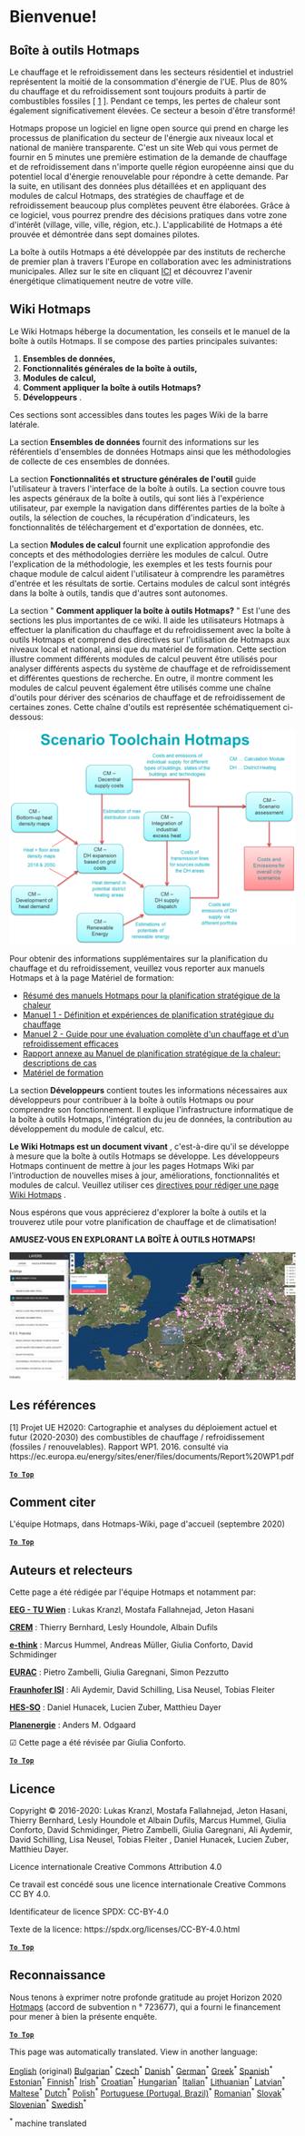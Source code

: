 <h1><a class="anchor" id="welcome!" href="#welcome!"><i class="fa fa-link"></i></a>Bienvenue!</h1><h2><a class="anchor" id="hotmaps-toolbox" href="#hotmaps-toolbox"><i class="fa fa-link"></i></a> Boîte à outils Hotmaps</h2><p> Le chauffage et le refroidissement dans les secteurs résidentiel et industriel représentent la moitié de la consommation d&#39;énergie de l&#39;UE. Plus de 80% du chauffage et du refroidissement sont toujours produits à partir de combustibles fossiles [ <a href="#references">1</a> ]. Pendant ce temps, les pertes de chaleur sont également significativement élevées. Ce secteur a besoin d&#39;être transformé!</p><p> Hotmaps propose un logiciel en ligne open source qui prend en charge les processus de planification du secteur de l&#39;énergie aux niveaux local et national de manière transparente. C&#39;est un site Web qui vous permet de fournir en 5 minutes une première estimation de la demande de chauffage et de refroidissement dans n&#39;importe quelle région européenne ainsi que du potentiel local d&#39;énergie renouvelable pour répondre à cette demande. Par la suite, en utilisant des données plus détaillées et en appliquant des modules de calcul Hotmaps, des stratégies de chauffage et de refroidissement beaucoup plus complètes peuvent être élaborées. Grâce à ce logiciel, vous pourrez prendre des décisions pratiques dans votre zone d&#39;intérêt (village, ville, ville, région, etc.). L&#39;applicabilité de Hotmaps a été prouvée et démontrée dans sept domaines pilotes.</p><p> La boîte à outils Hotmaps a été développée par des instituts de recherche de premier plan à travers l&#39;Europe en collaboration avec les administrations municipales. Allez sur le site en cliquant <a href="https://www.hotmaps.eu/map">ICI</a> et découvrez l&#39;avenir énergétique climatiquement neutre de votre ville.</p><h2><a class="anchor" id="hotmaps-wiki" href="#hotmaps-wiki"><i class="fa fa-link"></i></a> Wiki Hotmaps</h2><p> Le Wiki Hotmaps héberge la documentation, les conseils et le manuel de la boîte à outils Hotmaps. Il se compose des parties principales suivantes:</p><ol><li> <strong>Ensembles de données,</strong></li><li> <strong>Fonctionnalités générales de la boîte à outils,</strong></li><li> <strong>Modules de calcul,</strong></li><li> <strong>Comment appliquer la boîte à outils Hotmaps?</strong></li><li> <strong>Développeurs</strong> .</li></ol><p> Ces sections sont accessibles dans toutes les pages Wiki de la barre latérale.</p><p> La section <strong>Ensembles de données</strong> fournit des informations sur les référentiels d&#39;ensembles de données Hotmaps ainsi que les méthodologies de collecte de ces ensembles de données.</p><p> La section <strong>Fonctionnalités et structure générales de l&#39;outil</strong> guide l&#39;utilisateur à travers l&#39;interface de la boîte à outils. La section couvre tous les aspects généraux de la boîte à outils, qui sont liés à l&#39;expérience utilisateur, par exemple la navigation dans différentes parties de la boîte à outils, la sélection de couches, la récupération d&#39;indicateurs, les fonctionnalités de téléchargement et d&#39;exportation de données, etc.</p><p> La section <strong>Modules de calcul</strong> fournit une explication approfondie des concepts et des méthodologies derrière les modules de calcul. Outre l&#39;explication de la méthodologie, les exemples et les tests fournis pour chaque module de calcul aident l&#39;utilisateur à comprendre les paramètres d&#39;entrée et les résultats de sortie. Certains modules de calcul sont intégrés dans la boîte à outils, tandis que d&#39;autres sont autonomes.</p><p> La section &quot; <strong>Comment appliquer la boîte à outils Hotmaps?</strong> &quot; Est l&#39;une des sections les plus importantes de ce wiki. Il aide les utilisateurs Hotmaps à effectuer la planification du chauffage et du refroidissement avec la boîte à outils Hotmaps et comprend des directives sur l&#39;utilisation de Hotmaps aux niveaux local et national, ainsi que du matériel de formation. Cette section illustre comment différents modules de calcul peuvent être utilisés pour analyser différents aspects du système de chauffage et de refroidissement et différentes questions de recherche. En outre, il montre comment les modules de calcul peuvent également être utilisés comme une chaîne d&#39;outils pour dériver des scénarios de chauffage et de refroidissement de certaines zones. Cette chaîne d&#39;outils est représentée schématiquement ci-dessous:</p><p align="center"><img alt="dessin" src="../images/Hotmaps_toolchain_2019-05-09.png" width="550"/></p><p> Pour obtenir des informations supplémentaires sur la planification du chauffage et du refroidissement, veuillez vous reporter aux manuels Hotmaps et à la page Matériel de formation:</p><ul><li> <a href="https://www.hotmaps-project.eu/wp-content/uploads/2019/04/Summary-Hotmaps-Handbook.pdf">Résumé des manuels Hotmaps pour la planification stratégique de la chaleur</a></li><li> <a href="https://vbn.aau.dk/da/publications/definition-amp-experiences-of-strategic-heat-planning">Manuel 1 - Définition et expériences de planification stratégique du chauffage</a></li><li> <a href="https://vbn.aau.dk/da/publications/guidance-for-the-comprehensive-assessment-of-efficient-heating-an">Manuel 2 - Guide pour une évaluation complète d&#39;un chauffage et d&#39;un refroidissement efficaces</a></li><li> <a href="https://vbn.aau.dk/da/publications/appendix-report-to-the-hotmaps-handbook-for-strategic-heat-planni">Rapport annexe au Manuel de planification stratégique de la chaleur: descriptions de cas</a></li><li> <a href="https://wiki.hotmaps.hevs.ch/Training-Material">Matériel de formation</a></li></ul><p> La section <strong>Développeurs</strong> contient toutes les informations nécessaires aux développeurs pour contribuer à la boîte à outils Hotmaps ou pour comprendre son fonctionnement. Il explique l&#39;infrastructure informatique de la boîte à outils Hotmaps, l&#39;intégration du jeu de données, la contribution au développement du module de calcul, etc.</p><p> <strong>Le Wiki Hotmaps est un document vivant</strong> , c&#39;est-à-dire qu&#39;il se développe à mesure que la boîte à outils Hotmaps se développe. Les développeurs Hotmaps continuent de mettre à jour les pages Hotmaps Wiki par l&#39;introduction de nouvelles mises à jour, améliorations, fonctionnalités et modules de calcul. Veuillez utiliser ces <a href="Guidelines-for-writing-a-Hotmaps-Wiki-page">directives pour rédiger une page Wiki Hotmaps</a> .</p><p> Nous espérons que vous apprécierez d&#39;explorer la boîte à outils et la trouverez utile pour votre planification de chauffage et de climatisation!</p><p> <strong>AMUSEZ-VOUS EN EXPLORANT LA BOÎTE À OUTILS HOTMAPS!</strong></p><img alt="" src="../images/Hotmaps_test.JPG"/><h2><a class="anchor" id="references" href="#references"><i class="fa fa-link"></i></a> Les références</h2><p> [1] Projet UE H2020: Cartographie et analyses du déploiement actuel et futur (2020-2030) des combustibles de chauffage / refroidissement (fossiles / renouvelables). Rapport WP1. 2016. consulté via https://ec.europa.eu/energy/sites/ener/files/documents/Report%20WP1.pdf</p><p><ins> <code><strong><a href="#hotmaps-toolbox">To Top</a></strong></code></ins></p><h2><a class="anchor" id="how-to-cite" href="#how-to-cite"><i class="fa fa-link"></i></a> Comment citer</h2><p> L&#39;équipe Hotmaps, dans Hotmaps-Wiki, page d&#39;accueil (septembre 2020)</p><p><ins> <code><strong><a href="#hotmaps-toolbox">To Top</a></strong></code></ins></p><h2><a class="anchor" id="authors-and-reviewers" href="#authors-and-reviewers"><i class="fa fa-link"></i></a> Auteurs et relecteurs</h2><p> Cette page a été rédigée par l&#39;équipe Hotmaps et notamment par:</p><p> <strong><a href="https://eeg.tuwien.ac.at/">EEG - TU Wien</a></strong> : Lukas Kranzl, Mostafa Fallahnejad, Jeton Hasani</p><p> <strong><a href="https://www.crem.ch/">CREM</a></strong> : Thierry Bernhard, Lesly Houndole, Albain Dufils</p><p> <strong><a href="https://e-think.ac.at">e-think</a></strong> : Marcus Hummel, Andreas Müller, Giulia Conforto, David Schmidinger</p><p> <strong><a href="http://www.eurac.edu">EURAC</a></strong> : Pietro Zambelli, Giulia Garegnani, Simon Pezzutto</p><p> <strong><a href="https://isi.fraunhofer.de/">Fraunhofer ISI</a></strong> : Ali Aydemir, David Schilling, Lisa Neusel, Tobias Fleiter</p><p> <strong><a href="https://www.hevs.ch">HES-SO</a></strong> : Daniel Hunacek, Lucien Zuber, Matthieu Dayer</p><p> <strong><a href="https://planenergi.dk/">Planenergie</a></strong> : Anders M. Odgaard</p><p> ☑ Cette page a été révisée par Giulia Conforto.</p><p> <a href="#table-of-contents"><strong><code>To Top</code></strong></a></p><h2><a class="anchor" id="license" href="#license"><i class="fa fa-link"></i></a> Licence</h2><p> Copyright © 2016-2020: Lukas Kranzl, Mostafa Fallahnejad, Jeton Hasani, Thierry Bernhard, Lesly Houndole et Albain Dufils, Marcus Hummel, Giulia Conforto, David Schmidinger, Pietro Zambelli, Giulia Garegnani, Ali Aydemir, David Schilling, Lisa Neusel, Tobias Fleiter , Daniel Hunacek, Lucien Zuber, Matthieu Dayer.</p><p> Licence internationale Creative Commons Attribution 4.0</p><p> Ce travail est concédé sous une licence internationale Creative Commons CC BY 4.0.</p><p> Identificateur de licence SPDX: CC-BY-4.0</p><p> Texte de la licence: https://spdx.org/licenses/CC-BY-4.0.html</p><p><ins> <code><strong><a href="#hotmaps-toolbox">To Top</a></strong></code></ins></p><h2><a class="anchor" id="acknowledgement" href="#acknowledgement"><i class="fa fa-link"></i></a> Reconnaissance</h2><p> Nous tenons à exprimer notre profonde gratitude au projet Horizon 2020 <a href="https://www.hotmaps-project.eu">Hotmaps</a> (accord de subvention n ° 723677), qui a fourni le financement pour mener à bien la présente enquête.</p><p><ins> <code><strong><a href="#hotmaps-toolbox">To Top</a></strong></code></ins></p>
<!--- THIS IS A SUPER UNIQUE IDENTIFIER -->

This page was automatically translated. View in another language:

[English](../en/Home) (original) [Bulgarian](../bg/Home)<sup>\*</sup> [Czech](../cs/Home)<sup>\*</sup> [Danish](../da/Home)<sup>\*</sup> [German](../de/Home)<sup>\*</sup> [Greek](../el/Home)<sup>\*</sup> [Spanish](../es/Home)<sup>\*</sup> [Estonian](../et/Home)<sup>\*</sup> [Finnish](../fi/Home)<sup>\*</sup>  [Irish](../ga/Home)<sup>\*</sup> [Croatian](../hr/Home)<sup>\*</sup> [Hungarian](../hu/Home)<sup>\*</sup> [Italian](../it/Home)<sup>\*</sup> [Lithuanian](../lt/Home)<sup>\*</sup> [Latvian](../lv/Home)<sup>\*</sup> [Maltese](../mt/Home)<sup>\*</sup> [Dutch](../nl/Home)<sup>\*</sup> [Polish](../pl/Home)<sup>\*</sup> [Portuguese (Portugal, Brazil)](../pt/Home)<sup>\*</sup> [Romanian](../ro/Home)<sup>\*</sup> [Slovak](../sk/Home)<sup>\*</sup> [Slovenian](../sl/Home)<sup>\*</sup> [Swedish](../sv/Home)<sup>\*</sup> 

<sup>\*</sup> machine translated
